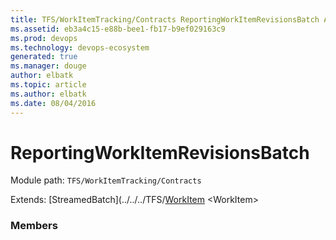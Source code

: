 ```yaml
---
title: TFS/WorkItemTracking/Contracts ReportingWorkItemRevisionsBatch API | Extensions for Visual Studio Team Services
ms.assetid: eb3a4c15-e88b-bee1-fb17-b9ef029163c9
ms.prod: devops
ms.technology: devops-ecosystem
generated: true
ms.manager: douge
author: elbatk
ms.topic: article
ms.author: elbatk
ms.date: 08/04/2016
---
```


# ReportingWorkItemRevisionsBatch

Module path: `TFS/WorkItemTracking/Contracts`

Extends: [StreamedBatch](../../../TFS/[WorkItem](../../../TFS/WorkItemTracking/Contracts/WorkItem.md) &lt;WorkItem&gt;

### Members

